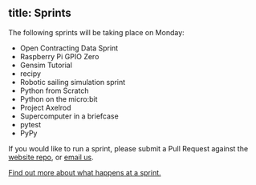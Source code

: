 title: Sprints
---
The following sprints will be taking place on Monday:

* Open Contracting Data Sprint
* Raspberry Pi GPIO Zero
* Gensim Tutorial
* recipy
* Robotic sailing simulation sprint
* Python from Scratch
* Python on the micro:bit
* Project Axelrod
* Supercomputer in a briefcase
* pytest
* PyPy

If you would like to run a sprint, please submit a Pull Request against the [website repo](https://github.com/pyconuk/2016.pyconuk.org), or [email us](/contact/).

[Find out more about what happens at a sprint.](/what-are-sprints/)
